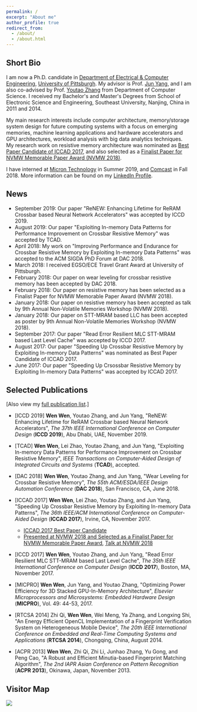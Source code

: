 ```yaml
---
permalink: /
excerpt: "About me"
author_profile: true
redirect_from: 
  - /about/
  - /about.html
---
```


Short Bio
------
I am now a Ph.D. candidate in [Department of Electrical & Computer Engineering](https://www.engineering.pitt.edu/Departments/Electrical-Computer/), [University of Pittsburgh](https://www.pitt.edu/). My advisor is Prof. [Jun Yang](https://www.pitt.edu/~juy9/), and I am also co-advised by Prof. [Youtao Zhang](https://people.cs.pitt.edu/~zhangyt/) from Department of Computer Science. I received my Bachelor's and Master's Degrees from School of Electronic Science and Engineering, Southeast University, Nanjing, China in 2011 and 2014. 

My main research interests include computer architecture, memory/storage system design for future computing systems with a focus on emerging memories, machine learning applications and hardware accelerators and GPU architectures, workload analysis with big data analytics techniques. My research work on resistive memory architecture was nominated as [Best Paper Candidate of ICCAD 2017](https://iccad.com/sites/iccad.com/files/2017%20ICCAD%20Awards%20Page.pdf), and also selected as a [Finalist Paper for NVMW Memorable Paper Award (NVMW 2018)](http://nvmw.ucsd.edu/2018/program/). 

I have interned at [Micron Technology](https://www.micron.com/) in Summer 2019, and [Comcast](https://corporate.comcast.com/) in Fall 2018. More information can be found on my [LinkedIn Profile](https://www.linkedin.com/in/wew55/).


News
------
* September 2019: Our paper "ReNEW: Enhancing Lifetime for ReRAM Crossbar based Neural Network Accelerators" was accepted by ICCD 2019.
* August 2019: Our paper "Exploiting In-memory Data Patterns for Performance Improvement on Crossbar Resistive Memory" was accepted by TCAD.
* April 2018: My work on "Improving Performance and Endurance for Crossbar Resistive Memory by Exploiting In-memory Data Patterns" was accepted to the ACM SIGDA PhD Forum at DAC 2018.
* March 2018: I received EGSO/ECE Travel Grant Award at University of Pittsburgh.
* February 2018: Our paper on wear leveling for crossbar resistive memory has been accepted by DAC 2018.
* February 2018: Our paper on resistive memory has been selected as a Finalist Paper for NVMW Memorable Paper Award (NVMW 2018).
* January 2018: Our paper on resistive memory has been accepted as talk by 9th Annual Non-Volatile Memories Workshop (NVMW 2018).
* January 2018: Our paper on STT-MRAM based LLC has been accepted as poster by 9th Annual Non-Volatile Memories Workshop (NVMW 2018).
* September 2017: Our paper "Read Error Resilient MLC STT-MRAM based Last Level Cache" was accepted by ICCD 2017.
* August 2017: Our paper "Speeding Up Crossbar Resistive Memory by Exploiting In-memory Data Patterns" was nominated as Best Paper Candidate of ICCAD 2017.
* June 2017: Our paper "Speeding Up Crsossbar Resistive Memory by Exploiting In-memory Data Patterns" was accepted by ICCAD 2017.

Selected Publications
------
[Also view my [full publication list](https://wew55.github.io/publications/).]

* [ICCD 2019] __Wen Wen__, Youtao Zhang, and Jun Yang, "ReNEW: Enhancing Lifetime for ReRAM Crossbar based Neural Network Accelerators", *The 37th IEEE International Conference on Computer Design* (__ICCD 2019__), Abu Dhabi, UAE, November 2019.

* [TCAD] __Wen Wen__, Lei Zhao, Youtao Zhang, and Jun Yang, "Exploiting In-memory Data Patterns for Performance Improvement on Crossbar Resistive Memory", *IEEE Transactions on Computer-Aided Design of Integrated Circuits and Systems* (__TCAD__), accepted.

* [DAC 2018] __Wen Wen__, Youtao Zhang, and Jun Yang, "Wear Leveling for Crossbar Resistive Memory", *The 55th ACM/ESDA/IEEE Design Automation Conference* (__DAC 2018__), San Francisco, CA, June 2018.

* [ICCAD 2017] __Wen Wen__, Lei Zhao, Youtao Zhang, and Jun Yang, "Speeding Up Crossbar Resistive Memory by Exploiting In-memory Data Patterns", *The 36th IEEE/ACM International Conference on Computer-Aided Design* (__ICCAD 2017__), Irvine, CA, November 2017.
	- <span style="color:red">[ICCAD 2017 Best Paper Candidate](https://iccad.com/sites/iccad.com/files/2017%20ICCAD%20Awards%20Page.pdf)</span>
	- <span style="color:red">[Presented at NVMW 2018 and Selected as a Finalist Paper for NVMW Memorable Paper Award](http://nvmw.ucsd.edu/2018/program/)</span>, [Talk at NVMW 2018](http://nvmw.ucsd.edu/nvmw2018-program/unzip/current/nvmw2018-paper46-presentations-slides.pdf)

* [ICCD 2017] __Wen Wen__, Youtao Zhang, and Jun Yang, "Read Error Resilient MLC STT-MRAM based Last Level Cache", *The 35th IEEE International Conference on Computer Design* (__ICCD 2017__), Boston, MA, November 2017.

* [MICPRO] __Wen Wen__, Jun Yang, and Youtao Zhang, "Optimizing Power Efficiency for 3D Stacked GPU-In-Memory Architecture", *Elsevier Microprocessors and Microsystems: Embedded Hardware Design* (__MICPRO__), Vol. 49: 44-53, 2017.

* [RTCSA 2014] Zhi Qi, __Wen Wen__, Wei Meng, Ya Zhang, and Longxing Shi, "An Energy Efficient OpenCL Implementation of a Fingerprint Verification System on Heterogeneous Mobile Device", *The 20th IEEE International Conference on Embedded and Real-Time Computing Systems and Applications* (__RTCSA 2014__), Chongqing, China, August 2014.

* [ACPR 2013] __Wen Wen__, Zhi Qi, Zhi Li, Junhao Zhang, Yu Gong, and Peng Cao, "A Robust and Efficient Minutia-based Fingerprint Matching Algorithm", *The 2nd IAPR Asian Conference on Pattern Recognition* (__ACPR 2013__), Okinawa, Japan, November 2013.


Visitor Map
------
     
<a href="https://clustrmaps.com/site/1az2j" title="Visit tracker"><img src="//clustrmaps.com/map_v2.png?cl=ffffff&w=300&t=tt&d=B7KpfeZ-E_TlhfBboWHdndQNpS8ah6ILoashd6ldpD4" /></a>



